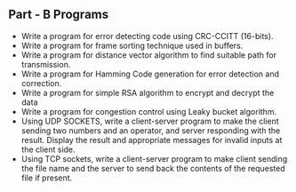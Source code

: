 ## Part - B Programs

- Write a program for error detecting code using CRC-CCITT (16-bits). 
- Write a program for frame sorting technique used in buffers. 
- Write a program for distance vector algorithm to find suitable path for transmission. 
- Write a program for Hamming Code generation for error detection and correction. 
- Write a program for simple RSA algorithm to encrypt and decrypt the data 
- Write a program for congestion control using Leaky bucket algorithm.
- Using UDP SOCKETS, write a client-server program to make the client sending two numbers and an operator, and server responding with the result. Display the result and appropriate messages for invalid inputs at the client side.
- Using TCP sockets, write a client-server program to make client sending the file name and the server to send back the contents of the requested file if present.

